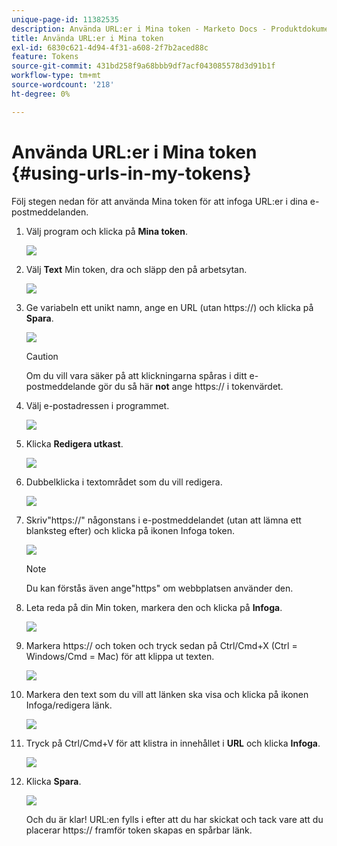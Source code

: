 ```yaml
---
unique-page-id: 11382535
description: Använda URL:er i Mina token - Marketo Docs - Produktdokumentation
title: Använda URL:er i Mina token
exl-id: 6830c621-4d94-4f31-a608-2f7b2aced88c
feature: Tokens
source-git-commit: 431bd258f9a68bbb9df7acf043085578d3d91b1f
workflow-type: tm+mt
source-wordcount: '218'
ht-degree: 0%

---
```


# Använda URL:er i Mina token {#using-urls-in-my-tokens}

Följ stegen nedan för att använda Mina token för att infoga URL:er i dina e-postmeddelanden.

1. Välj program och klicka på **Mina token**.

   ![](assets/one-4.png)

1. Välj **Text** Min token, dra och släpp den på arbetsytan.

   ![](assets/two-4.png)

1. Ge variabeln ett unikt namn, ange en URL (utan https://) och klicka på **Spara**.

   ![](assets/three-4.png)

   >[!CAUTION]
   >
   >Om du vill vara säker på att klickningarna spåras i ditt e-postmeddelande gör du så här **not** ange https:// i tokenvärdet.

1. Välj e-postadressen i programmet.

   ![](assets/four-3.png)

1. Klicka **Redigera utkast**.

   ![](assets/five-3.png)

1. Dubbelklicka i textområdet som du vill redigera.

   ![](assets/six-1.png)

1. Skriv&quot;https://&quot; någonstans i e-postmeddelandet (utan att lämna ett blanksteg efter) och klicka på ikonen Infoga token.

   ![](assets/seven.png)

   >[!NOTE]
   >
   >Du kan förstås även ange&quot;https&quot; om webbplatsen använder den.

1. Leta reda på din Min token, markera den och klicka på **Infoga**.

   ![](assets/eight.png)

1. Markera https:// och token och tryck sedan på Ctrl/Cmd+X (Ctrl = Windows/Cmd = Mac) för att klippa ut texten.

   ![](assets/nine.png)

1. Markera den text som du vill att länken ska visa och klicka på ikonen Infoga/redigera länk.

   ![](assets/ten.png)

1. Tryck på Ctrl/Cmd+V för att klistra in innehållet i **URL** och klicka **Infoga**.

   ![](assets/eleven.png)

1. Klicka **Spara**.

   ![](assets/twelve.png)

   Och du är klar! URL:en fylls i efter att du har skickat och tack vare att du placerar https:// framför token skapas en spårbar länk.
